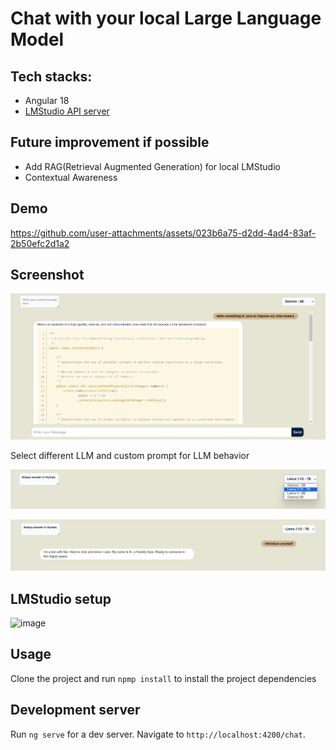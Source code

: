 # Chat with your local Large Language Model

## Tech stacks:
- Angular 18
- [LMStudio API server](https://lmstudio.ai/)

## Future improvement if possible
- Add RAG(Retrieval Augmented Generation) for local LMStudio
- Contextual Awareness

## Demo

https://github.com/user-attachments/assets/023b6a75-d2dd-4ad4-83af-2b50efc2d1a2

## Screenshot

![Screenshot](/public/screen1.png)

Select different LLM and custom prompt for LLM behavior

![Screenshot](/public/screen2.png)

![Screenshot](/public/screen3.png)

## LMStudio setup

![image](https://github.com/user-attachments/assets/08a6a958-4d2b-426d-90d3-9d2174cbbc9a)

## Usage

Clone the project and run `npmp install` to install the project dependencies

## Development server

Run `ng serve` for a dev server. Navigate to `http://localhost:4200/chat`.
